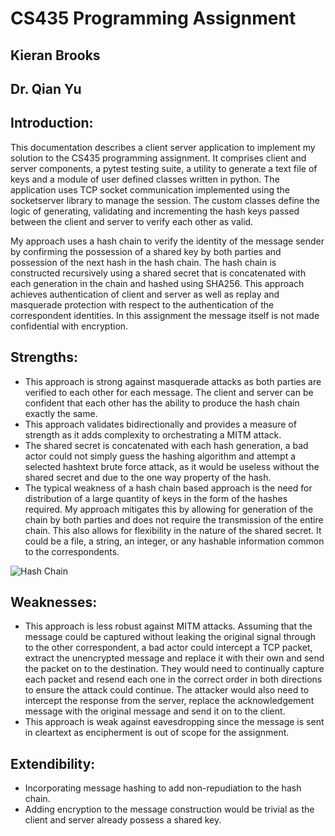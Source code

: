 # CS435 Programming Assignment
## Kieran Brooks
## Dr. Qian Yu 

## Introduction:

This documentation describes a client server application to implement my solution to the CS435 programming assignment. It comprises client and server components, a pytest testing suite, a utility to generate a text file of keys and a module of user defined classes written in python. The application uses
TCP socket communication implemented using the socketserver library to manage the session. The custom classes define the logic of generating, validating and incrementing the hash keys passed between the client and server to verify each other as valid.

My approach uses a hash chain to verify the identity of the message sender by confirming the possession of a shared key by both parties and possession of the next hash in the hash chain. The hash chain is constructed recursively using a shared secret that is concatenated with each generation in the chain and hashed using SHA256. This approach achieves authentication of client and server as well as replay and masquerade protection with respect to the authentication of the correspondent identities. In this assignment the message itself is not made confidential with encryption.



## Strengths:
* This approach is strong against masquerade attacks as both parties are verified to each other for each message. The client and server can be confident that each other has the ability to produce the hash chain exactly the same.
* This approach validates bidirectionally and provides a measure of strength as it adds complexity to orchestrating a MITM attack.
* The shared secret is concatenated with each hash generation, a bad actor could not simply guess the hashing algorithm and attempt a selected hashtext brute force attack, as it would be useless without the shared secret and due to the one way property of the hash.
* The typical weakness of a hash chain based approach is the need for distribution of a large quantity of keys in the form of the hashes required. My approach mitigates this by allowing for generation of the chain by both parties and does not require the transmission of the entire chain. This also allows for flexibility in the nature of the shared secret. It could be a file, a string, an integer, or any hashable information common to the correspondents.

![Hash Chain](https://user-images.githubusercontent.com/29678626/223495091-bfb60f2b-d178-4a52-8dfb-cba3eb0f0d8f.png)

## Weaknesses:
* This approach is less robust against MITM attacks. Assuming that the message could be captured without leaking the original signal through to the other correspondent, a bad actor could intercept a TCP packet, extract the unencrypted message and replace it with their own and send the packet on to the destination. They would need to continually capture each packet and resend each one in the correct order in both directions to ensure the attack could continue. The attacker would also need to intercept the response from the server, replace the acknowledgement message with the original message and send it on to the client.
* This approach is weak against eavesdropping since the message is sent in cleartext as encipherment is out of scope for the assignment.

## Extendibility:
* Incorporating message hashing to add non-repudiation to the hash chain. 
* Adding encryption to the message construction would be trivial as the client and server already possess a shared key.
